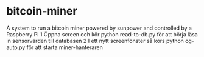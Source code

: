 # bitcoin-miner
A system to run a bitcoin miner powered by sunpower and controlled by a Raspberry Pi
1 Öppna screen och kör python read-to-db.py för att börja läsa in sensorvärden till databasen
2 I ett nytt screenfönster så körs python cg-auto.py för att starta miner-hanteraren
